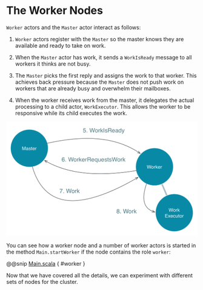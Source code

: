 # The Worker Nodes

`Worker` actors and the `Master` actor interact as follows:

1. `Worker` actors register with the `Master` so the master knows they are available and ready to take on work.
1. When the `Master` actor has work, it sends a `WorkIsReady` message to all workers it thinks are not busy.

1. The `Master` picks the first reply and assigns the work to that worker. 
   This achieves back pressure because the `Master` does not push work on workers that are already busy and overwhelm 
   their mailboxes.
1. When the worker receives work from the master, it delegates the actual processing to a child actor, `WorkExecutor`. 
   This allows the worker to be responsive while its child executes the work.

![Master to Worker Message Flow](images/master-worker-message-flow.png)

You can see how a worker node and a number of worker actors is started in the method `Main.startWorker`
if the node contains the role `worker`:

@@snip [Main.scala]($g8src$/scala/worker/Main.scala) { #worker }

Now that we have covered all the details, we can experiment with different sets of nodes for the cluster.
